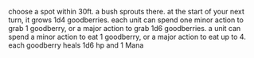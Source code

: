 choose a spot within 30ft. a bush sprouts there.
at the start of your next turn, it grows 1d4 goodberries.
each unit can spend one minor action to grab 1 goodberry, or
a major action to grab 1d6 goodberries. a unit can spend a minor
action to eat 1 goodberry, or a major action to eat up to 4.
each goodberry heals 1d6 hp and 1 Mana

